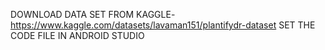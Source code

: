 DOWNLOAD DATA SET FROM KAGGLE- https://www.kaggle.com/datasets/lavaman151/plantifydr-dataset
SET THE CODE FILE IN ANDROID STUDIO 
